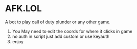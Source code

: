 # AFK.LOL
A bot to play call of duty plunder or any other game. 



1. You May need to edit the coords for where it clicks in game
2. no auth in script just add custom or use keyauth
3. enjoy
